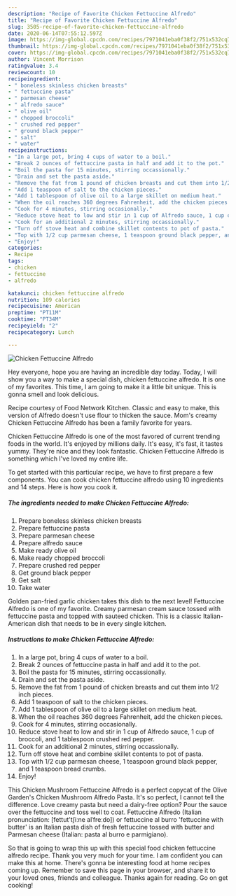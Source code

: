 ```yaml
---
description: "Recipe of Favorite Chicken Fettuccine Alfredo"
title: "Recipe of Favorite Chicken Fettuccine Alfredo"
slug: 3505-recipe-of-favorite-chicken-fettuccine-alfredo
date: 2020-06-14T07:55:12.597Z
image: https://img-global.cpcdn.com/recipes/7971041eba0f38f2/751x532cq70/chicken-fettuccine-alfredo-recipe-main-photo.jpg
thumbnail: https://img-global.cpcdn.com/recipes/7971041eba0f38f2/751x532cq70/chicken-fettuccine-alfredo-recipe-main-photo.jpg
cover: https://img-global.cpcdn.com/recipes/7971041eba0f38f2/751x532cq70/chicken-fettuccine-alfredo-recipe-main-photo.jpg
author: Vincent Morrison
ratingvalue: 3.4
reviewcount: 10
recipeingredient:
- " boneless skinless chicken breasts"
- " fettuccine pasta"
- " parmesan cheese"
- " alfredo sauce"
- " olive oil"
- " chopped broccoli"
- " crushed red pepper"
- " ground black pepper"
- " salt"
- " water"
recipeinstructions:
- "In a large pot, bring 4 cups of water to a boil."
- "Break 2 ounces of fettuccine pasta in half and add it to the pot."
- "Boil the pasta for 15 minutes, stirring occassionally."
- "Drain and set the pasta aside."
- "Remove the fat from 1 pound of chicken breasts and cut them into 1/2 inch pieces."
- "Add 1 teaspoon of salt to the chicken pieces."
- "Add 1 tablespoon of olive oil to a large skillet on medium heat."
- "When the oil reaches 360 degrees Fahrenheit, add the chicken pieces."
- "Cook for 4 minutes, stirring occasionally."
- "Reduce stove heat to low and stir in 1 cup of Alfredo sauce, 1 cup of broccoli, and 1 tablespoon crushed red pepper."
- "Cook for an additional 2 minutes, stirring occassionally."
- "Turn off stove heat and combine skillet contents to pot of pasta."
- "Top with 1/2 cup parmesan cheese, 1 teaspoon ground black pepper, and 1 teaspoon bread crumbs."
- "Enjoy!"
categories:
- Recipe
tags:
- chicken
- fettuccine
- alfredo

katakunci: chicken fettuccine alfredo 
nutrition: 109 calories
recipecuisine: American
preptime: "PT11M"
cooktime: "PT34M"
recipeyield: "2"
recipecategory: Lunch

---
```



![Chicken Fettuccine Alfredo](https://img-global.cpcdn.com/recipes/7971041eba0f38f2/751x532cq70/chicken-fettuccine-alfredo-recipe-main-photo.jpg)

Hey everyone, hope you are having an incredible day today. Today, I will show you a way to make a special dish, chicken fettuccine alfredo. It is one of my favorites. This time, I am going to make it a little bit unique. This is gonna smell and look delicious.

Recipe courtesy of Food Network Kitchen. Classic and easy to make, this version of Alfredo doesn&#39;t use flour to thicken the sauce. Mom&#39;s creamy Chicken Fettuccine Alfredo has been a family favorite for years.

Chicken Fettuccine Alfredo is one of the most favored of current trending foods in the world. It's enjoyed by millions daily. It's easy, it's fast, it tastes yummy. They're nice and they look fantastic. Chicken Fettuccine Alfredo is something which I've loved my entire life.


To get started with this particular recipe, we have to first prepare a few components. You can cook chicken fettuccine alfredo using 10 ingredients and 14 steps. Here is how you cook it.

<!--inarticleads1-->

##### The ingredients needed to make Chicken Fettuccine Alfredo:

1. Prepare  boneless skinless chicken breasts
1. Prepare  fettuccine pasta
1. Prepare  parmesan cheese
1. Prepare  alfredo sauce
1. Make ready  olive oil
1. Make ready  chopped broccoli
1. Prepare  crushed red pepper
1. Get  ground black pepper
1. Get  salt
1. Take  water


Golden pan-fried garlic chicken takes this dish to the next level! Fettuccine Alfredo is one of my favorite. Creamy parmesan cream sauce tossed with fettuccine pasta and topped with sauteed chicken. This is a classic Italian-American dish that needs to be in every single kitchen. 

<!--inarticleads2-->

##### Instructions to make Chicken Fettuccine Alfredo:

1. In a large pot, bring 4 cups of water to a boil.
1. Break 2 ounces of fettuccine pasta in half and add it to the pot.
1. Boil the pasta for 15 minutes, stirring occassionally.
1. Drain and set the pasta aside.
1. Remove the fat from 1 pound of chicken breasts and cut them into 1/2 inch pieces.
1. Add 1 teaspoon of salt to the chicken pieces.
1. Add 1 tablespoon of olive oil to a large skillet on medium heat.
1. When the oil reaches 360 degrees Fahrenheit, add the chicken pieces.
1. Cook for 4 minutes, stirring occasionally.
1. Reduce stove heat to low and stir in 1 cup of Alfredo sauce, 1 cup of broccoli, and 1 tablespoon crushed red pepper.
1. Cook for an additional 2 minutes, stirring occassionally.
1. Turn off stove heat and combine skillet contents to pot of pasta.
1. Top with 1/2 cup parmesan cheese, 1 teaspoon ground black pepper, and 1 teaspoon bread crumbs.
1. Enjoy!


This Chicken Mushroom Fettuccine Alfredo is a perfect copycat of the Olive Garden&#39;s Chicken Mushroom Alfredo Pasta. It&#39;s so perfect, I cannot tell the difference. Love creamy pasta but need a dairy-free option? Pour the sauce over the fettuccine and toss well to coat. Fettuccine Alfredo (Italian pronunciation: [fettut&#39;tʃiːne alˈfreːdo]) or fettuccine al burro &#39;fettuccine with butter&#39; is an Italian pasta dish of fresh fettuccine tossed with butter and Parmesan cheese (Italian: pasta al burro e parmigiano). 

So that is going to wrap this up with this special food chicken fettuccine alfredo recipe. Thank you very much for your time. I am confident you can make this at home. There's gonna be interesting food at home recipes coming up. Remember to save this page in your browser, and share it to your loved ones, friends and colleague. Thanks again for reading. Go on get cooking!
